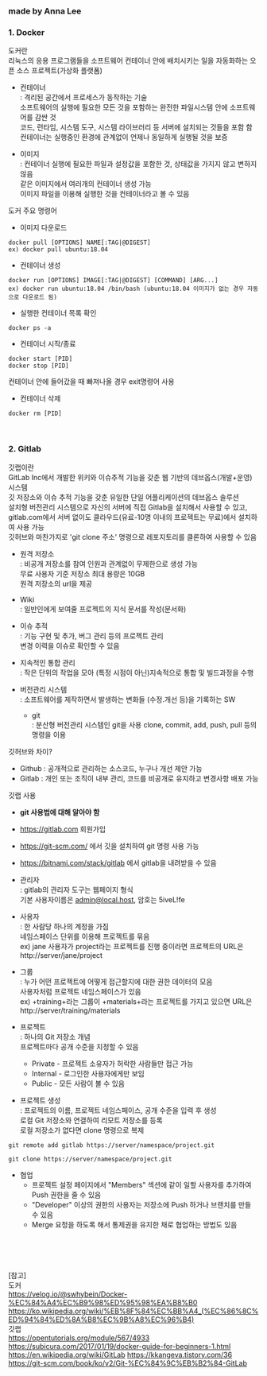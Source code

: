 ### made by Anna Lee
<h3> 1. Docker </h3>

도커란 <br>
리눅스의 응용 프로그램들을 소프트웨어 컨테이너 안에 배치시키는 일을 자동화하는 오픈 소스 프로젝트(가상화 플랫폼)

 - 컨테이너<br>
 : 격리된 공간에서 프로세스가 동작하는 기술<br>
 소프트웨어의 실행에 필요한 모든 것을 포함하는 완전한 파일시스템 안에 소프트웨어를 감싼 것<br>
 코드, 런타임, 시스템 도구, 시스템 라이브러리 등 서버에 설치되는 것들을 포함 함<br>
 컨테이너는 실행중인 환경에 관계없이 언제나 동일하게 실행될 것을 보증<br>

 - 이미지<br>
 : 컨테이너 실행에 필요한 파일과 설정값을 포함한 것, 상태값을 가지지 않고 변하지 않음<br>
 같은 이미지에서 여러개의 컨테이너 생성 가능<br>
 이미지 파일을 이용해 실행한 것을 컨테이너라고 볼 수 있음<br>

도커 주요 명령어<br>
 - 이미지 다운로드
```
docker pull [OPTIONS] NAME[:TAG|@DIGEST]
ex) docker pull ubuntu:18.04
```
 - 컨테이너 생성
```
docker run [OPTIONS] IMAGE[:TAG|@DIGEST] [COMMAND] [ARG...]
ex) docker run ubuntu:18.04 /bin/bash (ubuntu:18.04 이미지가 없는 경우 자동으로 다운로드 됨)
```
 - 실행한 컨테이너 목록 확인
```
docker ps -a
```
 - 컨테이너 시작/종료
```
docker start [PID]
docker stop [PID]
```
컨테이너 안에 들어갔을 때 빠져나올 경우 exit명령어 사용
 - 컨테이너 삭제
```
docker rm [PID]
```


<br>
<h3> 2. Gitlab </h3>

깃랩이란<br>
GitLab Inc에서 개발한 위키와 이슈추적 기능을 갖춘 웹 기반의 데브옵스(개발+운영) 시스템<br>
깃 저장소와 이슈 추적 기능을 갖춘 유일한 단일 어플리케이션의 데브옵스 솔루션<br>
설치형 버전관리 시스템으로 자신의 서버에 직접 Gitlab을 설치해서 사용할 수 있고, gitlab.com에서 서버 없이도 클라우드(유료-10명 이내의 프로젝트는 무료)에서 설치하여 사용 가능<br>
깃허브와 마찬가지로 'git clone 주소' 명령으로 레포지토리를 클론하여 사용할 수 있음<br>

 - 원격 저장소<br>
 : 비공개 저장소를 참여 인원과 관계없이 무제한으로 생성 가능<br>
 무료 사용자 기준 저장소 최대 용량은 10GB<br>
 원격 저장소의 url을 제공<br>

 - Wiki<br>
 : 일반인에게 보여줄 프로젝트의 지식 문서를 작성(문서화)<br>

 - 이슈 추적<br>
 : 기능 구현 및 추가, 버그 관리 등의 프로젝트 관리<br>
 변경 이력을 이슈로 확인할 수 있음<br>

 - 지속적인 통합 관리<br>
 : 작은 단위의 작업을 모아 (특정 시점이 아닌)지속적으로 통합 및 빌드과정을 수행<br>

 - 버전관리 시스템<br>
 : 소프트웨어를 제작하면서 발생하는 변화들 (수정.개선 등)을 기록하는 SW<br>
    - git<br>
 : 분산형 버전관리 시스템인 git을 사용
 clone, commit, add, push, pull 등의 명령을 이용

깃허브와 차이?<br>
 - Github : 공개적으로 관리하는 소스코드, 누구나 개선 제안 가능<br>
 - Gitlab : 개인 또는 조직이 내부 관리, 코드를 비공개로 유지하고 변경사항 배포 가능<br>

깃랩 사용
 - <b>git 사용법에 대해 알아야 함</b>
 - https://gitlab.com 회원가입
 - https://git-scm.com/ 에서 깃을 설치하여 git 명령 사용 가능
 - https://bitnami.com/stack/gitlab 에서 gitlab을 내려받을 수 있음

- 관리자<br>
: gitlab의 관리자 도구는 웹페이지 형식<br>
기본 사용자이름은 admin@local.host, 암호는 5iveL!fe
- 사용자<br>
: 한 사람당 하나의 계정을 가짐<br>
네임스페이스 단위를 이용해 프로젝트를 묶음<br>
ex) jane 사용자가 project라는 프로젝트를 진행 중이라면 프로젝트의 URL은 http://server/jane/project
- 그룹<br>
: 누가 어떤 프로젝트에 어떻게 접근할지에 대한 권한 데이터의 모음<br>
사용자처럼 프로젝트 네임스페이스가 있음<br>
ex) +training+라는 그룹이 +materials+라는 프로젝트를 가지고 있으면 URL은 http://server/training/materials
- 프로젝트<br>
: 하나의 Git 저장소 개념<br>
프로젝트마다 공개 수준을 지정할 수 있음<br>
    - Private - 프로젝트 소유자가 허락한 사람들만 접근 가능<br>
    - Internal - 로그인한 사용자에게만 보임<br>
    - Public - 모든 사람이 볼 수 있음<br>
 - 프로젝트 생성<br>
 : 프로젝트의 이름, 프로젝트 네임스페이스, 공개 수준을 입력 후 생성<br>
 로컬 Git 저장소와 연결하여 리모트 저장소를 등록<br>
 로컬 저장소가 없다면 clone 명령으로 복제<br>
 ```
 git remote add gitlab https://server/namespace/project.git
 ``` 
 ```
 git clone https://server/namespace/project.git
 ```
 - 협업<br>
    - 프로젝트 설정 페이지에서 "Members" 섹션에 같이 일할 사용자를 추가하여 Push 권한을 줄 수 있음<br>
    - "Developer" 이상의 권한의 사용자는 저장소에 Push 하거나 브랜치를 만들 수 있음<br>
    - Merge 요청을 하도록 해서 통제권을 유지한 채로 협업하는 방법도 있음
    

<br><br><br><br>
[참고]<br>
도커<br>
https://velog.io/@swhybein/Docker-%EC%84%A4%EC%B9%98%ED%95%98%EA%B8%B0
https://ko.wikipedia.org/wiki/%EB%8F%84%EC%BB%A4_(%EC%86%8C%ED%94%84%ED%8A%B8%EC%9B%A8%EC%96%B4)
<br>깃랩<br>
https://opentutorials.org/module/567/4933
https://subicura.com/2017/01/19/docker-guide-for-beginners-1.html
https://en.wikipedia.org/wiki/GitLab
https://kkangeva.tistory.com/36
https://git-scm.com/book/ko/v2/Git-%EC%84%9C%EB%B2%84-GitLab

